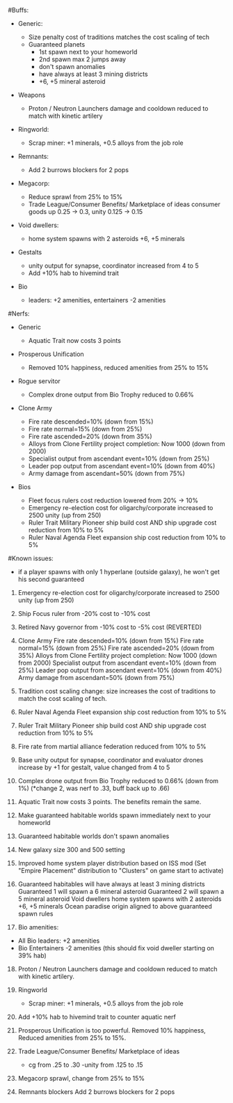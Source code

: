 #Buffs:

- Generic:
  - Size penalty cost of traditions matches the cost scaling of tech
  - Guaranteed planets 
    - 1st spawn next to your homeworld
    - 2nd spawn max 2 jumps away
    - don't spawn anomalies
    - have always at least 3 mining districts
    - +6, +5 mineral asteroid

- Weapons
    - Proton / Neutron Launchers damage and cooldown reduced to match with kinetic artilery

- Ringworld:
    - Scrap miner: +1 minerals, +0.5 alloys from the job role

- Remnants:
    - Add 2 burrows blockers for 2 pops

- Megacorp:
    - Reduce sprawl from 25% to 15%
    - Trade League/Consumer Benefits/ Marketplace of ideas consumer goods up 0.25 -> 0.3, unity 0.125 -> 0.15

- Void dwellers:
  - home system spawns with 2 asteroids +6, +5 minerals

- Gestalts
  - unity output for synapse, coordinator increased from 4 to 5
  - Add +10% hab to hivemind trait
- Bio
  - leaders: +2 amenities, entertainers -2 amenities


#Nerfs:
- Generic
  - Aquatic Trait now costs 3 points

- Prosperous Unification
  - Removed 10% happiness, reduced amenities from 25% to 15%

- Rogue servitor
  - Complex drone output from Bio Trophy reduced to 0.66%

- Clone Army
  - Fire rate descended=10% (down from 15%)
  - Fire rate normal=15%  (down from 25%)
  - Fire rate ascended=20% (down from 35%)
  - Alloys from Clone Fertility project completion: Now 1000 (down from 2000)
  - Specialist output from ascendant event=10% (down from 25%)
  - Leader pop output from ascendant event=10% (down from 40%)
  - Army damage from ascendant=50% (down from 75%)

- Bios
  - Fleet focus rulers cost reduction lowered from 20% -> 10%
  - Emergency re-election cost for oligarchy/corporate increased to 2500 unity (up from 250)
  - Ruler Trait Military Pioneer ship build cost AND ship upgrade cost reduction from 10% to 5%
  - Ruler Naval Agenda Fleet expansion ship cost reduction from 10% to 5%

#Known issues:
  - if a player spawns with only 1 hyperlane (outside galaxy), he won't get his second guaranteed

1. Emergency re-election cost for oligarchy/corporate increased to 2500 unity (up from 250)
2. Ship Focus ruler from -20% cost to -10% cost
3. Retired Navy governor from -10% cost to -5% cost   (REVERTED)
4. Clone Army
   Fire rate descended=10% (down from 15%)
   Fire rate normal=15%  (down from 25%)
   Fire rate ascended=20% (down from 35%)
   Alloys from Clone Fertility project completion: Now 1000 (down from 2000)
   Specialist output from ascendant event=10% (down from 25%)
   Leader pop output from ascendant event=10% (down from 40%)
   Army damage from ascendant=50% (down from 75%)

5. Tradition cost scaling change: size increases the cost of traditions to match the cost scaling of tech.

6. Ruler Naval Agenda Fleet expansion ship cost reduction from 10% to 5%
7. Ruler Trait Military Pioneer ship build cost AND ship upgrade cost reduction from 10% to 5%
8. Fire rate from martial alliance federation reduced from 10% to 5%
9. Base unity output for synapse, coordinator and evaluator drones increase by +1 for gestalt, value changed from 4 to 5
10. Complex drone output from Bio Trophy reduced to 0.66% (down from 1%)   (*change 2, was nerf to .33, buff back up to .66)
11. Aquatic Trait now costs 3 points. The benefits remain the same.
12. Make guaranteed habitable worlds spawn immediately next to your homeworld
13. Guaranteed habitable worlds don't spawn anomalies
14. New galaxy size 300 and 500 setting
15. Improved home system player distribution based on ISS mod
    (Set "Empire Placement" distribution to "Clusters" on game start to activate)
16. Guaranteed habitables will have always at least 3 mining districts
    Guaranteed 1 will spawn a 6 mineral asteroid
    Guaranteed 2 will spawn a 5 mineral asteroid
    Void dwellers home system spawns with 2 asteroids +6, +5 minerals
    Ocean paradise origin aligned to above guaranteed spawn rules

17. Bio amenities:
- All Bio leaders: +2 amenities
- Bio Entertainers -2 amenities
  (this should fix void dweller starting on 39% hab)

18. Proton / Neutron Launchers damage and cooldown reduced to match with kinetic artilery.

19. Ringworld
    - Scrap miner: +1 minerals, +0.5 alloys from the job role

20. Add +10% hab to hivemind trait to counter aquatic nerf

21. Prosperous Unification is too powerful. Removed 10% happiness, Reduced amenities from 25% to 15%.

22. Trade League/Consumer Benefits/ Marketplace of ideas
    - cg from .25 to .30
      -unity from .125  to .15

23. Megacorp sprawl, change from 25% to 15%

24. Remnants blockers
    Add 2 burrows blockers for 2 pops 